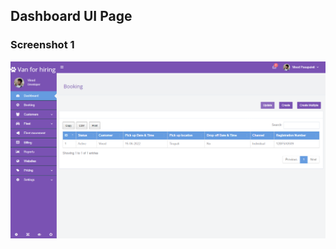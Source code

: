 ## Dashboard UI Page
### Screenshot 1
<img src="https://github.com/alexVinod/python-spacex/blob/bcee826293d21dc2d8e67e54a4e2ba10560a6029/UI/Templates/adminkit-trails/images/dashboard-home.png" >

